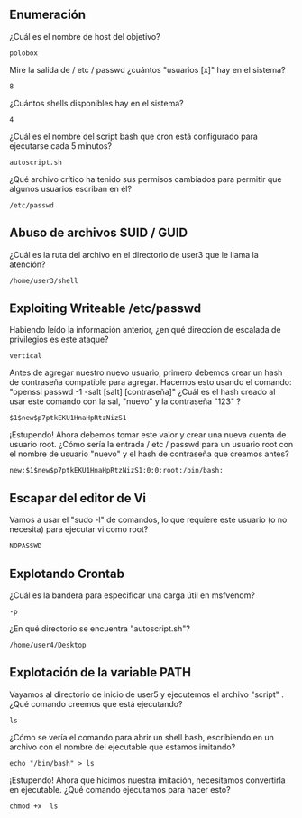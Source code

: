 ## Enumeración

¿Cuál es el nombre de host del objetivo?
 
    polobox

Mire la salida de / etc / passwd ¿cuántos "usuarios [x]" hay en el sistema?
 
    8

¿Cuántos shells disponibles hay en el sistema?
 
    4

¿Cuál es el nombre del script bash que cron está configurado para ejecutarse cada 5 minutos?
 
    autoscript.sh

¿Qué archivo crítico ha tenido sus permisos cambiados para permitir que algunos usuarios escriban en él?

    /etc/passwd

## Abuso de archivos SUID / GUID

¿Cuál es la ruta del archivo en el directorio de user3 que le llama la atención?

    /home/user3/shell

## Exploiting Writeable /etc/passwd

Habiendo leído la información anterior, ¿en qué dirección de escalada de privilegios es este ataque?
 
    vertical

Antes de agregar nuestro nuevo usuario, primero debemos crear un hash de contraseña compatible para agregar. Hacemos 
esto usando el comando: "openssl passwd -1 -salt [salt] [contraseña]"
¿Cuál es el hash creado al usar este comando con la sal, "nuevo" y la contraseña "123" ?
 
    $1$new$p7ptkEKU1HnaHpRtzNizS1

¡Estupendo! Ahora debemos tomar este valor y crear una nueva cuenta de usuario root. ¿Cómo sería la entrada 
/ etc / passwd para un usuario root con el nombre de usuario "nuevo" y el hash de contraseña que creamos antes?

    new:$1$new$p7ptkEKU1HnaHpRtzNizS1:0:0:root:/bin/bash:

## Escapar del editor de Vi 

Vamos a usar el "sudo -l" de comandos, lo que requiere este usuario (o no necesita) para ejecutar vi como root?

    NOPASSWD

## Explotando Crontab

¿Cuál es la bandera para especificar una carga útil en msfvenom?

    -p

¿En qué directorio se encuentra "autoscript.sh"?

    /home/user4/Desktop

##  Explotación de la variable PATH

Vayamos al directorio de inicio de user5 y ejecutemos el archivo "script" . ¿Qué comando creemos que está ejecutando?

    ls

¿Cómo se vería el comando para abrir un shell bash, escribiendo en un archivo con el nombre del ejecutable que estamos 
imitando?
 
    echo "/bin/bash" > ls

¡Estupendo! Ahora que hicimos nuestra imitación, necesitamos convertirla en ejecutable. ¿Qué comando ejecutamos para 
hacer esto?

    chmod +x  ls

